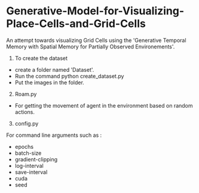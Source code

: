 # Generative-Model-for-Visualizing-Place-Cells-and-Grid-Cells



An attempt towards visualizing Grid Cells using the 'Generative Temporal Memory with Spatial Memory for Partially Observed Environements'. 


1. To create the dataset

- create a folder named 'Dataset'.
- Run the command python create_dataset.py
- Put the images in the folder.

2. Roam.py 
- For getting the movement of agent in the environment based on random actions.

3. config.py 

For command line arguments such as : 
- epochs 
- batch-size 
- gradient-clipping
- log-interval 
- save-interval 
- cuda
- seed
